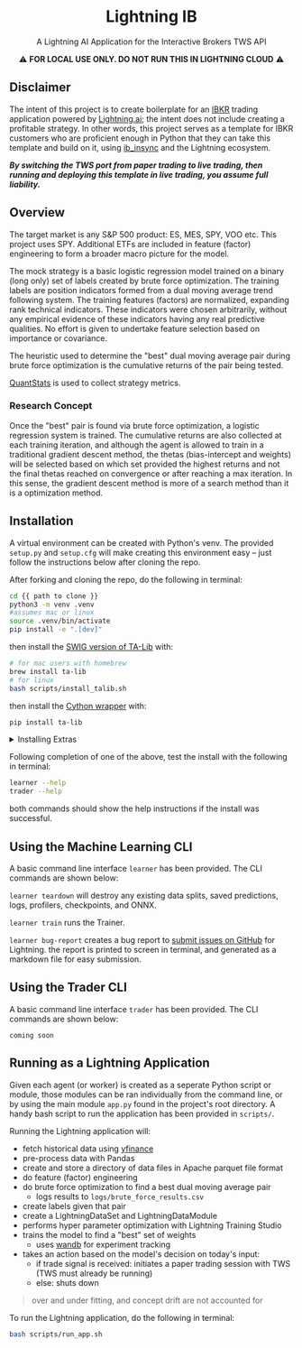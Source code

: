 <div align="center">

# Lightning IB

<!--[![codecov](https://codecov.io/gh/JustinGoheen/lightning-pod/branch/main/graph/badge.svg)](https://codecov.io/gh/JustinGoheen/lightning-pod) -->

A Lightning AI Application for the Interactive Brokers TWS API

:warning: **FOR LOCAL USE ONLY. DO NOT RUN THIS IN LIGHTNING CLOUD** :warning:

</div>

## Disclaimer

The intent of this project is to create boilerplate for an [IBKR](https://www.interactivebrokers.com/en/home.php) trading application powered by [Lightning.ai](https://lightning.ai); the intent does not include creating a profitable strategy. In other words, this project serves as a template for IBKR customers who are proficient enough in Python that they can take this template and build on it, using [ib_insync](https://lightning.ai) and the Lightning ecosystem.

**_By switching the TWS port from paper trading to live trading, then running and deploying this template in live trading, you assume full liability._**

## Overview

The target market is any S&P 500 product: ES, MES, SPY, VOO etc. This project uses SPY. Additional ETFs are included in feature (factor) engineering to form a broader macro picture for the model.

The mock strategy is a basic logistic regression model trained on a binary (long only) set of labels created by brute force optimization. The training labels are position indicators formed from a dual moving average trend following system. The training features (factors) are normalized, expanding rank technical indicators. These indicators were chosen arbitrarily, without any empirical evidence of these indicators having any real predictive qualities. No effort is given to undertake feature selection based on importance or covariance.

The heuristic used to determine the "best" dual moving average pair during brute force optimization is the cumulative returns of the pair being tested.

[QuantStats](https://github.com/ranaroussi/quantstats) is used to collect strategy metrics.


### Research Concept

Once the "best" pair is found via brute force optimization, a logistic regression system is trained. The cumulative returns are also collected at each training iteration, and although the agent is allowed to train in a traditional gradient descent method, the thetas (bias-intercept and weights) will be selected based on which set provided the highest returns and not the final thetas reached on convergence or after reaching a max iteration. In this sense, the gradient descent method is more of a search method than it is a optimization method.


## Installation

A virtual environment can be created with Python's venv. The provided `setup.py` and `setup.cfg` will make creating this environment easy – just follow the instructions below after cloning the repo.

After forking and cloning the repo, do the following in terminal:

```bash
cd {{ path to clone }}
python3 -m venv .venv
#assumes mac or linux
source .venv/bin/activate
pip install -e ".[dev]"
```

then install the [SWIG version of TA-Lib](https://ta-lib.org/hdr_dw.html) with:

```bash
# for mac users with homebrew
brew install ta-lib
# for linux
bash scripts/install_talib.sh
```

then install the [Cython wrapper](https://mrjbq7.github.io/ta-lib/index.html) with:

```bash
pip install ta-lib
```

<details>
  <summary>Installing Extras</summary>

A set of dev and doc support extras have been provided. The optional extras can be viewed in `setup.cfg`.

To install both sets of extras do the following in terminal:

```sh
cd {{ path to clone }}
python3 -m venv .venv/
source .venv/bin/activate
pip install -e ".[all]"
```

Or, to only install `dev` along with the required installs, do the following in terminal: 

```sh
cd {{ path to clone }}
python3 -m venv .venv/
source .venv/bin/activate
pip install -e ".[dev]"
```

Or, to only install `docs` along with the required installs, do the following in terminal: 

```sh
cd {{ path to clone }}
python3 -m venv .venv/
source .venv/bin/activate
pip install -e ".[docs]"
```

</details>

Following completion of one of the above, test the install with the following in terminal:

```sh
learner --help
trader --help
```

both commands should show the help instructions if the install was successful.

## Using the Machine Learning CLI

A basic command line interface `learner` has been provided. The CLI commands are shown below:

`learner teardown` will destroy any existing data splits, saved predictions, logs, profilers, checkpoints, and ONNX. <br>

`learner train` runs the Trainer. <br>

`learner bug-report` creates a bug report to [submit issues on GitHub](https://github.com/Lightning-AI/lightning/issues) for Lightning. the report is printed to screen in terminal, and generated as a markdown file for easy submission.

## Using the Trader CLI

A basic command line interface `trader` has been provided. The CLI commands are shown below:

`coming soon`

## Running as a Lightning Application

Given each agent (or worker) is created as a seperate Python script or module, those modules can be ran individually from the command line, or by using the main module `app.py` found in the project's root directory. A handy bash script to run the application has been provided in `scripts/`.

Running the Lightning application will:

- fetch historical data using [yfinance](https://github.com/ranaroussi/yfinance)
- pre-process data with Pandas
- create and store a directory of data files in Apache parquet file format
- do feature (factor) engineering
- do brute force optimization to find a best dual moving average pair
  - logs results to `logs/brute_force_results.csv`
- create labels given that pair
- create a LightningDataSet and LightningDataModule
- performs hyper parameter optimization with Lightning Training Studio
- trains the model to find a "best" set of weights
  - uses [wandb](https://github.com/JustinGoheen/lightning-ib) for experiment tracking
- takes an action based on the model's decision on today's input:
  - if trade signal is received: initiates a paper trading session with TWS (TWS must already be running)
  - else: shuts down

> over and under fitting, and concept drift are not accounted for

To run the Lightning application, do the following in terminal:

```bash
bash scripts/run_app.sh
```
